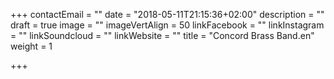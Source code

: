 +++
contactEmail = ""
date = "2018-05-11T21:15:36+02:00"
description = ""
draft = true
image = ""
imageVertAlign = 50
linkFacebook = ""
linkInstagram = ""
linkSoundcloud = ""
linkWebsite = ""
title = "Concord Brass Band.en"
weight = 1

+++
